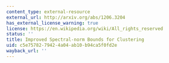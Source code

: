 ```yaml
---
content_type: external-resource
external_url: http://arxiv.org/abs/1206.3204
has_external_license_warning: true
license: https://en.wikipedia.org/wiki/All_rights_reserved
status: ''
title: Improved Spectral-norm Bounds for Clustering
uid: c5e75782-7942-4a04-ab10-b94ca5f0fd2e
wayback_url: ''
---
```

